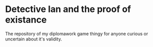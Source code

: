 # Detective Ian and the proof of existance
 The repository of my diplomawork game thingy for anyone curious or uncertain about it's validity.
